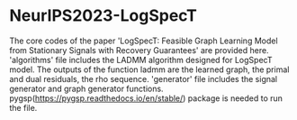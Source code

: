 # NeurIPS2023-LogSpecT
The core codes of the paper 'LogSpecT: Feasible Graph Learning Model from Stationary Signals with Recovery Guarantees' are provided here.
'algorithms' file includes the LADMM algorithm designed for LogSpecT model. The outputs of the function ladmm are the learned graph, the primal and dual residuals, the rho sequence.
'generator' file includes the signal generator and graph generator functions.
pygsp(https://pygsp.readthedocs.io/en/stable/) package is needed to run the file.
